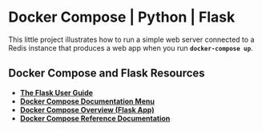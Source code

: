 
# Docker Compose | Python | Flask

This little project illustrates how to run a simple web server connected to a Redis instance that produces a web app when you run **`docker-compose up`**.

## Docker Compose and Flask Resources

- **[The Flask User Guide](https://flask.palletsprojects.com/en/1.1.x/)**
- **[Docker Compose Documentation Menu](https://docs.docker.com/compose/)**
- **[Docker Compose Overview (Flask App)](https://docs.docker.com/compose/gettingstarted/)**
- **[Docker Compose Reference Documentation](https://docs.docker.com/compose/compose-file/)**

